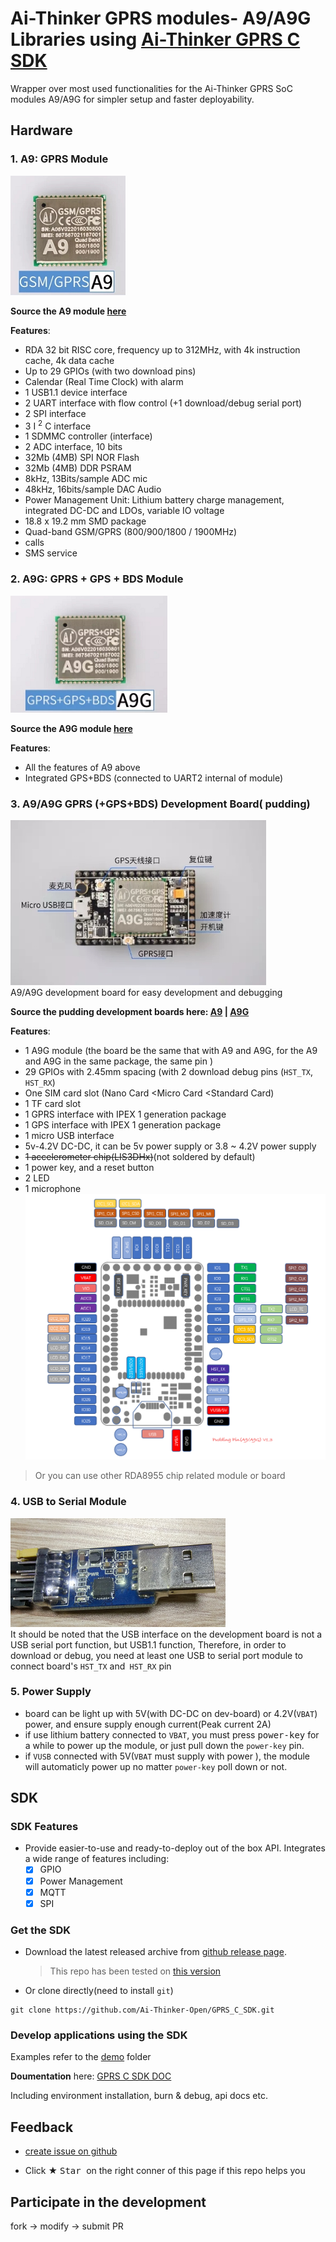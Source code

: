 # Ai-Thinker GPRS modules- A9/A9G Libraries using [Ai-Thinker GPRS C SDK](https://github.com/Ai-Thinker-Open/GPRS-C-SDK)

Wrapper over most used functionalities for the Ai-Thinker GPRS SoC modules A9/A9G for simpler setup and faster deployability.


## Hardware

### 1. A9: GPRS Module

![](./doc/assets/A9.png) </br>

**Source the A9 module [here](http://www.ai-thinker.com/pro_view-9.html)**

**Features**:
  * RDA 32 bit RISC core, frequency up to 312MHz, with 4k instruction cache, 4k data cache
  * Up to 29 GPIOs (with two download pins)
  * Calendar (Real Time Clock) with alarm
  * 1 USB1.1 device interface
  * 2 UART interface with flow control (+1 download/debug serial port)
  * 2 SPI interface
  * 3 I <sup>2</sup> C interface
  * 1 SDMMC controller (interface)
  * 2 ADC interface, 10 bits
  * 32Mb (4MB) SPI NOR Flash
  * 32Mb (4MB) DDR PSRAM
  * 8kHz, 13Bits/sample ADC mic
  * 48kHz, 16bits/sample DAC Audio
  * Power Management Unit: Lithium battery charge management, integrated DC-DC and LDOs, variable IO voltage
  * 18.8 x 19.2 mm SMD package
  * Quad-band GSM/GPRS (800/900/1800 / 1900MHz)
  * calls
  * SMS service

### 2. A9G: GPRS + GPS + BDS Module

![](./doc/assets/A9G.png) </br>

**Source the A9G module [here](http://www.ai-thinker.com/pro_view-28.html)**

**Features**:
  * All the features of A9 above
  * Integrated GPS+BDS (connected to UART2 internal of module)

### 3. A9/A9G GPRS (+GPS+BDS) Development Board( pudding)

![](./doc/assets/A9G_dev.png) </br>
A9/A9G development board for easy development and debugging

**Source the pudding development boards here: [A9](http://www.ai-thinker.com/pro_view-78.html) | [A9G](http://www.ai-thinker.com/pro_view-77.html)**

**Features**:
  * 1 A9G module (the board be the same that with A9 and A9G, for the A9 and A9G in the same package, the same pin )
  * 29 GPIOs with 2.45mm spacing (with 2 download debug pins (`HST_TX`,` HST_RX`)
  * One SIM card slot (Nano Card <Micro Card <Standard Card)
  * 1 TF card slot
  * 1 GPRS interface with IPEX 1 generation package
  * 1 GPS interface with IPEX 1 generation package
  * 1 micro USB interface
  * 5v-4.2V DC-DC, it can be 5v power supply or 3.8 ~ 4.2V power supply
  * ~~1 accelerometer chip(LIS3DHx)~~(not soldered by default)
  * 1 power key, and a reset button
  * 2 LED
  * 1 microphone </br>
![](./doc/assets/pudding_pin.png) </br>

> Or you can use other RDA8955 chip related module or board

### 4. USB to Serial Module

![](./doc/assets/USB-UART.png) </br>
It should be noted that the USB interface on the development board is not a USB serial port function, but USB1.1 function,
Therefore, in order to download or debug, you need at least one USB to serial port module to connect board's `HST_TX` and` HST_RX` pin

### 5. Power Supply
* board can be light up with 5V(with DC-DC on dev-board) or 4.2V(`VBAT`) power, and ensure supply enough current(Peak current 2A)
* if use lithium battery connected to `VBAT`, you must press <kbd>power-key</kbd> for a while to power up the module, or just pull down the `power-key` pin.
* if `VUSB` connected with 5V(`VBAT` must supply with power ), the module will automaticly power up no matter `power-key` poll down or not.

## SDK

### SDK Features

* Provide easier-to-use and ready-to-deploy out of the box API. Integrates a wide range of features including:
  - [x] GPIO
  - [x] Power Management
  - [x] MQTT
  - [x] SPI

### Get the SDK

* Download the latest released archive from [github release page](https://github.com/Ai-Thinker-Open/GPRS_C_SDK/releases).
  > This repo has been tested on [this version](https://github.com/Ai-Thinker-Open/GPRS_C_SDK/tree/555064940173977fa51aac860c800a2d3f4e890a)

* Or clone directly(need to install `git`)
```
git clone https://github.com/Ai-Thinker-Open/GPRS_C_SDK.git
```

### Develop applications using the SDK

Examples refer to the [demo](https://github.com/Ai-Thinker-Open/GPRS_C_SDK/tree/master/demo) folder

**Doumentation** here:  [GPRS C SDK DOC](https://ai-thinker-open.github.io/GPRS_C_SDK_DOC/en)

Including environment installation, burn & debug, api docs etc.


## Feedback

* [create issue on github](https://github.com/IoTReady/a9_libraries/issues/new)

* Click ★ <kbd> Star </kbd> on the right conner of this page if this repo helps you



## Participate in the development

fork -> modify -> submit PR